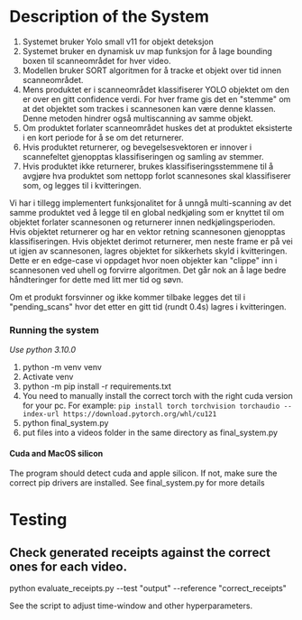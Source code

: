 # Description of the System
1. Systemet bruker Yolo small v11 for objekt deteksjon
2. Systemet bruker en dynamisk uv map funksjon for å lage bounding boxen til scanneområdet for hver video.
3. Modellen bruker SORT algoritmen for å tracke et objekt over tid innen scanneområdet.
4. Mens produktet er i scanneområdet klassifiserer YOLO objektet om den er over en gitt confidence verdi. For hver frame gis det en "stemme" om at det objektet som trackes i scannesonen kan være denne klassen. Denne metoden hindrer også multiscanning av samme objekt.
5. Om produktet forlater scanneområdet huskes det at produktet eksisterte i en kort periode for å se om det returnerer.
6. Hvis produktet returnerer, og bevegelsesvektoren er innover i scannefeltet gjenopptas klassifiseringen og samling av stemmer.
7. Hvis produktet ikke returnerer, brukes klassifiseringsstemmene til å avgjøre hva produktet som nettopp forlot scannesones skal klassifiserer som, og legges til i kvitteringen.

Vi har i tillegg implementert funksjonalitet for å unngå multi-scanning av det samme produktet ved å legge til en global nedkjøling som er knyttet til om objektet forlater scannesonen og returnerer innen nedkjølingsperioden. Hvis objektet returnerer og har en vektor retning scannesonen gjenopptas klassifiseringen. Hvis objektet derimot returnerer, men neste frame er på vei ut igjen av scannesonen, lagres objektet for sikkerhets skyld i kvitteringen. Dette er en edge-case vi oppdaget hvor noen objekter kan "clippe" inn i scannesonen ved uhell og forvirre algoritmen. Det går nok an å lage bedre håndteringer for dette med litt mer tid og søvn.

Om et produkt forsvinner og ikke kommer tilbake legges det til i "pending_scans" hvor det etter en gitt tid (rundt 0.4s) lagres i kvitteringen.

### Running the system
*Use python 3.10.0*

1. python -m venv venv
2. Activate venv
3. python -m pip install -r requirements.txt
4. You need to manually install the correct torch with the right cuda version for your pc. For example: `pip install torch torchvision torchaudio --index-url https://download.pytorch.org/whl/cu121`
5. python final_system.py
6. put files into a videos folder in the same directory as final_system.py

#### Cuda and MacOS silicon
The program should detect cuda and apple silicon. If not, make sure the correct pip drivers are installed. See final_system.py for more details

# Testing
## Check generated receipts against the correct ones for each video.

python evaluate_receipts.py --test "output" --reference "correct_receipts"

See the script to adjust time-window and other hyperparameters.